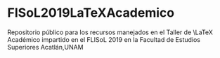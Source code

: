 # FISoL2019LaTeXAcademico
Repositorio público para los recursos manejados en el Taller de \LaTeX Académico impartido en el FLISoL 2019 en la Facultad de Estudios Superiores Acatlán,UNAM
